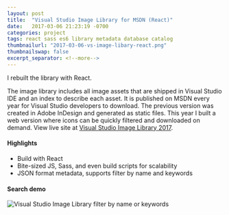 ```yaml
---
layout: post
title:  "Visual Studio Image Library for MSDN (React)"
date:   2017-03-06 21:23:19 -0700
categories: project
tags: react sass es6 library metadata database catalog
thumbnailurl: "2017-03-06-vs-image-libary-react.png"
thumbnailswap: false
excerpt_separator: <!--more-->
---
```


I rebuilt the library with React.

<!--more-->

The image library includes all image assets that are shipped in Visual Studio IDE and an index to describe each asset. It is published on MSDN every year for Visual Studio developers to download. The previous version was created in Adobe InDesign and generated as static files. This year I built a web version where icons can be quickly filtered and downloaded on demand. View live site at [Visual Studio Image Library 2017](http://vsicons.azurewebsits.net).

#### Highlights

- Build with React
- Bite-sized JS, Sass, and even build scripts for scalability
- JSON format metadata, supports filter by name and keywords

#### Search demo

<img class="img-responsive" src="/images/2017-03-06-vs-image-libary-react.gif" alt="Visual Studio Image Library filter by name or keywords" />

